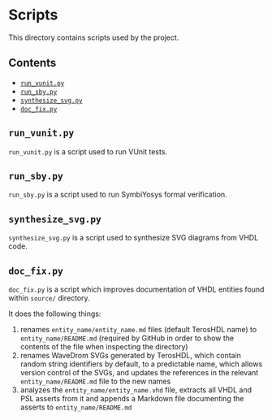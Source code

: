 # Scripts <!-- omit from toc -->

This directory contains scripts used by the project.

## Contents <!-- omit from toc -->
- [`run_vunit.py`](#run_vunitpy)
- [`run_sby.py`](#run_sbypy)
- [`synthesize_svg.py`](#synthesize_svgpy)
- [`doc_fix.py`](#doc_fixpy)


## `run_vunit.py`

`run_vunit.py` is a script used to run VUnit tests.

## `run_sby.py`

`run_sby.py` is a script used to run SymbiYosys formal verification.

## `synthesize_svg.py`

`synthesize_svg.py` is a script used to synthesize SVG diagrams from VHDL code.

## `doc_fix.py`

`doc_fix.py` is a script which improves documentation of VHDL entities found within `source/` directory.

It does the following things:
1. renames `entity_name/entity_name.md` files (default TerosHDL name) to `entity_name/README.md` (required by GitHub in order to show the contents of the file when inspecting the directory)
1. renames WaveDrom SVGs generated by TerosHDL, which contain random string identifiers by default, to a predictable name, which allows version control of the SVGs, and updates the references in the relevant `entity_name/README.md` file to the new names
1. analyzes the `entity_name/entity_name.vhd` file, extracts all VHDL and PSL asserts from it and appends a Markdown file documenting the asserts to `entity_name/README.md`